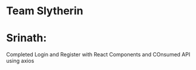 # Team Slytherin

# Srinath:
Completed Login and Register with React Components and COnsumed API using axios